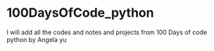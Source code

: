 # 100DaysOfCode_python
I will add all the codes and notes and projects from 100 Days of code python by Angela yu
